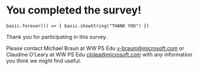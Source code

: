 # You completed the survey!

```sim
basic.forever(() => { basic.showString("THANK YOU") })
```

Thank you for participating in this survey.

Please contact Michael Braun at WW PS Edu [v-braum@microsoft.com](mailto:v-braum@microsoft.com) 
or Claudine O’Leary at WW PS Edu [clolea@microsoft.com](clolea@microsoft.com) with any information you think we might find useful.

